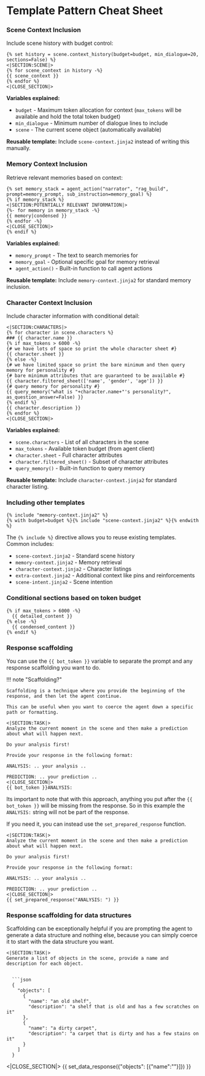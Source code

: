 # Template Pattern Cheat Sheet

### Scene Context Inclusion

Include scene history with budget control:
```
{% set history = scene.context_history(budget=budget, min_dialogue=20, sections=False) %}
<|SECTION:SCENE|>
{% for scene_context in history -%}
{{ scene_context }}
{% endfor %}
<|CLOSE_SECTION|>
```

**Variables explained:**

- `budget` - Maximum token allocation for context (`max_tokens` will be available and hold the total token budget)
- `min_dialogue` - Minimum number of dialogue lines to include
- `scene` - The current scene object (automatically available)

**Reusable template:** Include `scene-context.jinja2` instead of writing this manually.

### Memory Context Inclusion

Retrieve relevant memories based on context:
```
{% set memory_stack = agent_action("narrator", "rag_build", prompt=memory_prompt, sub_instruction=memory_goal) %}
{% if memory_stack %}
<|SECTION:POTENTIALLY RELEVANT INFORMATION|>
{%- for memory in memory_stack -%}
{{ memory|condensed }}
{% endfor -%}
<|CLOSE_SECTION|>
{% endif %}
```

**Variables explained:**

- `memory_prompt` - The text to search memories for
- `memory_goal` - Optional specific goal for memory retrieval
- `agent_action()` - Built-in function to call agent actions

**Reusable template:** Include `memory-context.jinja2` for standard memory inclusion.

### Character Context Inclusion

Include character information with conditional detail:
```
<|SECTION:CHARACTERS|>
{% for character in scene.characters %}
### {{ character.name }}
{% if max_tokens > 6000 -%}
{# we have lots of space so print the whole character sheet #}
{{ character.sheet }}
{% else -%}
{# we have limited space so print the bare minimum and then query memory for personality #}
{# bare minimum attributes that are guaranteed to be available #}
{{ character.filtered_sheet(['name', 'gender', 'age']) }}
{# query memory for personality #}
{{ query_memory("what is "+character.name+"'s personality?", as_question_answer=False) }}
{% endif %}
{{ character.description }}
{% endfor %}
<|CLOSE_SECTION|>
```

**Variables explained:**

- `scene.characters` - List of all characters in the scene
- `max_tokens` - Available token budget (from agent client)
- `character.sheet` - Full character attributes
- `character.filtered_sheet()` - Subset of character attributes
- `query_memory()` - Built-in function to query memory

**Reusable template:** Include `character-context.jinja2` for standard character listing.

### Including other templates

```
{% include "memory-context.jinja2" %}
{% with budget=budget %}{% include "scene-context.jinja2" %}{% endwith %}
```

The `{% include %}` directive allows you to reuse existing templates. Common includes:

- `scene-context.jinja2` - Standard scene history
- `memory-context.jinja2` - Memory retrieval
- `character-context.jinja2` - Character listings
- `extra-context.jinja2` - Additional context like pins and reinforcements
- `scene-intent.jinja2` - Scene intention

### Conditional sections based on token budget

```
{% if max_tokens > 6000 -%}
  {{ detailed_content }}
{% else -%}
  {{ condensed_content }}
{% endif %}
```

### Response scaffolding

You can use the `{{ bot_token }}` variable to separate the prompt and any response scaffolding you want to do.

!!! note "Scaffolding?"

    Scaffolding is a technique where you provide the beginning of the response, and then let the agent continue.

    This can be useful when you want to coerce the agent down a specific path or formatting.

```
<|SECTION:TASK|>
Analyze the current moment in the scene and then make a prediction about what will happen next.

Do your analysis first!

Provide your response in the following format:

ANALYSIS: .. your analysis ..

PREDICTION: .. your prediction ..
<|CLOSE_SECTION|>
{{ bot_token }}ANALYSIS:
```

Its important to note that with this approach, anything you put after the `{{ bot_token }}` will be missing from the response. So in this example the `ANALYSIS:` string will not be part of the response.

If you need it, you can instead use the `set_prepared_response` function.

```
<|SECTION:TASK|>
Analyze the current moment in the scene and then make a prediction about what will happen next.

Do your analysis first!

Provide your response in the following format:

ANALYSIS: .. your analysis ..

PREDICTION: .. your prediction ..
<|CLOSE_SECTION|>
{{ set_prepared_response("ANALYSIS: ") }}
```

### Response scaffolding for data structures

Scaffolding can be exceptionally helpful if you are prompting the agent to generate a data structure and nothing else, because you can simply coerce it to start with the data structure you want.

```
<|SECTION:TASK|>
Generate a list of objects in the scene, provide a name and description for each object.


  ```json
  {
    "objects": [
      {
        "name": "an old shelf",
        "description": "a shelf that is old and has a few scratches on it"
      },
      {
        "name": "a dirty carpet",
        "description": "a carpet that is dirty and has a few stains on it"
      }
    ]
  }
  ```

<|CLOSE_SECTION|>
{{ set_data_response({"objects": [{"name":""}]}) }}
```